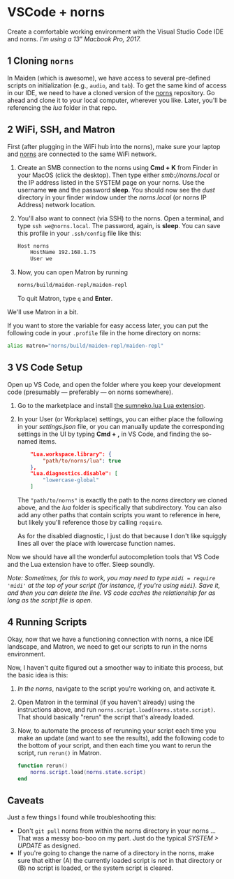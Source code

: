 # VSCode + norns

Create a comfortable working environment with the Visual Studio Code IDE and norns. *I'm using a 13" Macbook Pro, 2017.*

## 1 Cloning `norns`

In Maiden (which is awesome), we have access to several pre-defined scripts on initialization (e.g., `audio`, and `tab`). To get the same kind of access in our IDE, we need to have a cloned version of the [norns](https://github.com/monome/norns) repository. Go ahead and clone it to your local computer, wherever you like. Later, you'll be referencing the *lua* folder in that repo.

## 2 WiFi, SSH, and Matron

First (after plugging in the WiFi hub into the norns), make sure your laptop and [norns](https://monome.org/docs/norns/play/#wifi) are connected to the same WiFi network.

1. Create an SMB connection to the norns using **Cmd + K** from Finder in your MacOS (click the desktop). Then type either *smb://norns.local* or the IP address listed in the SYSTEM page on your norns. Use the username **we** and the password **sleep**. You should now see the *dust* directory in your finder window under the *norns.local* (or norns IP Address) network location.

2. You'll also want to connect (via SSH) to the norns. Open a terminal, and type `ssh we@norns.local`. The password, again, is **sleep**. You can save this profile in your `.ssh/config` file like this:

    ```bash
    Host norns
        HostName 192.168.1.75
        User we
    ```

3. Now, you can open Matron by running

    ```bash
    norns/build/maiden-repl/maiden-repl
    ```

    To quit Matron, type `q` and **Enter**.

We'll use Matron in a bit.

If you want to store the variable for easy access later, you can put the following code in your `.profile` file in the home directory on norns:

```bash
alias matron="norns/build/maiden-repl/maiden-repl"
```

## 3 VS Code Setup

Open up VS Code, and open the folder where you keep your development code (presumably — preferably — on norns somewhere). 

1. Go to the marketplace and install [the sumneko.lua Lua extension](https://marketplace.visualstudio.com/items?itemName=sumneko.lua). 
   
2. In your User (or Workplace) settings, you can either place the following in your *settings.json* file, or you can manually update the corresponding settings in the UI by typing **Cmd + ,** in VS Code, and finding the so-named items.

    ```json
        "Lua.workspace.library": {
            "path/to/norns/lua": true
        },
        "Lua.diagnostics.disable": [
            "lowercase-global"
        ]
    ```
    The `"path/to/norns"` is exactly the path to the *norns* directory we cloned above, and the *lua* folder is specifically that subdirectory. You can also add any other paths that contain scripts you want to reference in here, but likely you'll reference those by calling `require`.

    As for the disabled diagnostic, I just do that because I don't like squiggly lines all over the place with lowercase function names.

Now we should have all the wonderful autocompletion tools that VS Code and the Lua extension have to offer. Sleep soundly.

*Note: Sometimes, for this to work, you may need to type `midi = require 'midi'` at the top of your script (for instance, if you're using `midi`). Save it, and then you can delete the line. VS code caches the relationship for as long as the script file is open.*

## 4 Running Scripts

Okay, now that we have a functioning connection with norns, a nice IDE landscape, and Matron, we need to get our scripts to run in the norns environment.

Now, I haven't quite figured out a smoother way to initiate this process, but the basic idea is this:

1. *In the norns*, navigate to the script you're working on, and activate it.

2. Open Matron in the terminal (if you haven't already) using the instructions above, and run `norns.script.load(norns.state.script)`. That should basically "rerun" the script that's already loaded. 

3. Now, to automate the process of rerunning your script each time you make an update (and want to see the results), add the following code to the bottom of your script, and then each time you want to rerun the script, run `rerun()` in Matron.

    ```lua
    function rerun()
        norns.script.load(norns.state.script)
    end
    ```

## Caveats

Just a few things I found while troubleshooting this:

- Don't `git pull` norns from within the norns directory in your norns ... That was a messy boo-boo on my part. Just do the typical *SYSTEM > UPDATE* as designed.
- If you're going to change the name of a directory in the norns, make sure that either (A) the currently loaded script is *not* in that directory or (B) no script is loaded, or the system script is cleared.
